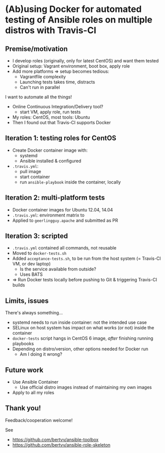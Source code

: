 # (Ab)using Docker for automated testing of Ansible roles on multiple distros with Travis-CI

## Premise/motivation

- I develop roles (originally, only for latest CentOS) and want them tested
- Original setup: Vagrant environment, boot box, apply role
- Add more platforms => setup becomes tedious:
    - Vagrantfile complexity
    - Launching tests takes time, distracts
    - Can't run in parallel

I want to automate all the things!

- Online Continuous Integration/Delivery tool?
    - start VM, apply role, run tests
- My roles: CentOS, most tools: Ubuntu
- Then I found out that Travis-CI supports Docker

## Iteration 1: testing roles for CentOS

- Create Docker container image with:
    - systemd
    - Ansible installed & configured
- `.travis.yml`:
    - pull image
    - start container
    - run `ansible-playbook` inside the container, locally

## Iteration 2: multi-platform tests

- Docker container images for Ubuntu 12.04, 14.04
- `.travis.yml`: environment matrix to
- Applied to `geerlingguy.apache` and submitted as PR

## Iteration 3: scripted

- `.travis.yml` contained all commands, not reusable
- Moved to `docker-tests.sh`
- Added `acceptance-tests.sh`, to be run from the host system (= Travis-CI VM, or dev laptop)
    - Is the service available from outside?
    - Uses BATS
- => Run Docker tests locally before pushing to Git & triggering Travis-CI builds

## Limits, issues

There's always something...

- systemd needs to run inside container: not the intended use case
- SELinux on host system has impact on what works (or not) inside the container
- `docker-tests` script hangs in CentOS 6 image, *after* finishing running playbooks
- Depending on distro/version, other options needed for Docker run
    - Am I doing it wrong?

## Future work

- Use Ansible Container
    - Use official distro images instead of maintaining my own images
- Apply to all my roles

## Thank you!

Feedback/cooperation welcome!

See
- <https://github.com/bertvv/ansible-toolbox>
- <https://github.com/bertvv/ansible-role-skeleton>

